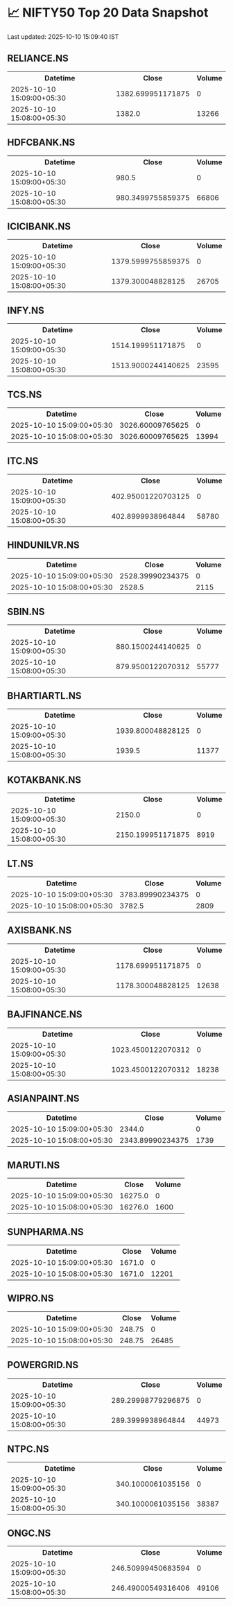 # 📈 NIFTY50 Top 20 Data Snapshot

Last updated: 2025-10-10 15:09:40 IST

## RELIANCE.NS

<table>
  <tr><th>Datetime</th><th>Close</th><th>Volume</th></tr>
  <tr><td>2025-10-10 15:09:00+05:30</td><td>1382.699951171875</td><td>0</td></tr>
  <tr><td>2025-10-10 15:08:00+05:30</td><td>1382.0</td><td>13266</td></tr>
</table>

## HDFCBANK.NS

<table>
  <tr><th>Datetime</th><th>Close</th><th>Volume</th></tr>
  <tr><td>2025-10-10 15:09:00+05:30</td><td>980.5</td><td>0</td></tr>
  <tr><td>2025-10-10 15:08:00+05:30</td><td>980.3499755859375</td><td>66806</td></tr>
</table>

## ICICIBANK.NS

<table>
  <tr><th>Datetime</th><th>Close</th><th>Volume</th></tr>
  <tr><td>2025-10-10 15:09:00+05:30</td><td>1379.5999755859375</td><td>0</td></tr>
  <tr><td>2025-10-10 15:08:00+05:30</td><td>1379.300048828125</td><td>26705</td></tr>
</table>

## INFY.NS

<table>
  <tr><th>Datetime</th><th>Close</th><th>Volume</th></tr>
  <tr><td>2025-10-10 15:09:00+05:30</td><td>1514.199951171875</td><td>0</td></tr>
  <tr><td>2025-10-10 15:08:00+05:30</td><td>1513.9000244140625</td><td>23595</td></tr>
</table>

## TCS.NS

<table>
  <tr><th>Datetime</th><th>Close</th><th>Volume</th></tr>
  <tr><td>2025-10-10 15:09:00+05:30</td><td>3026.60009765625</td><td>0</td></tr>
  <tr><td>2025-10-10 15:08:00+05:30</td><td>3026.60009765625</td><td>13994</td></tr>
</table>

## ITC.NS

<table>
  <tr><th>Datetime</th><th>Close</th><th>Volume</th></tr>
  <tr><td>2025-10-10 15:09:00+05:30</td><td>402.95001220703125</td><td>0</td></tr>
  <tr><td>2025-10-10 15:08:00+05:30</td><td>402.8999938964844</td><td>58780</td></tr>
</table>

## HINDUNILVR.NS

<table>
  <tr><th>Datetime</th><th>Close</th><th>Volume</th></tr>
  <tr><td>2025-10-10 15:09:00+05:30</td><td>2528.39990234375</td><td>0</td></tr>
  <tr><td>2025-10-10 15:08:00+05:30</td><td>2528.5</td><td>2115</td></tr>
</table>

## SBIN.NS

<table>
  <tr><th>Datetime</th><th>Close</th><th>Volume</th></tr>
  <tr><td>2025-10-10 15:09:00+05:30</td><td>880.1500244140625</td><td>0</td></tr>
  <tr><td>2025-10-10 15:08:00+05:30</td><td>879.9500122070312</td><td>55777</td></tr>
</table>

## BHARTIARTL.NS

<table>
  <tr><th>Datetime</th><th>Close</th><th>Volume</th></tr>
  <tr><td>2025-10-10 15:09:00+05:30</td><td>1939.800048828125</td><td>0</td></tr>
  <tr><td>2025-10-10 15:08:00+05:30</td><td>1939.5</td><td>11377</td></tr>
</table>

## KOTAKBANK.NS

<table>
  <tr><th>Datetime</th><th>Close</th><th>Volume</th></tr>
  <tr><td>2025-10-10 15:09:00+05:30</td><td>2150.0</td><td>0</td></tr>
  <tr><td>2025-10-10 15:08:00+05:30</td><td>2150.199951171875</td><td>8919</td></tr>
</table>

## LT.NS

<table>
  <tr><th>Datetime</th><th>Close</th><th>Volume</th></tr>
  <tr><td>2025-10-10 15:09:00+05:30</td><td>3783.89990234375</td><td>0</td></tr>
  <tr><td>2025-10-10 15:08:00+05:30</td><td>3782.5</td><td>2809</td></tr>
</table>

## AXISBANK.NS

<table>
  <tr><th>Datetime</th><th>Close</th><th>Volume</th></tr>
  <tr><td>2025-10-10 15:09:00+05:30</td><td>1178.699951171875</td><td>0</td></tr>
  <tr><td>2025-10-10 15:08:00+05:30</td><td>1178.300048828125</td><td>12638</td></tr>
</table>

## BAJFINANCE.NS

<table>
  <tr><th>Datetime</th><th>Close</th><th>Volume</th></tr>
  <tr><td>2025-10-10 15:09:00+05:30</td><td>1023.4500122070312</td><td>0</td></tr>
  <tr><td>2025-10-10 15:08:00+05:30</td><td>1023.4500122070312</td><td>18238</td></tr>
</table>

## ASIANPAINT.NS

<table>
  <tr><th>Datetime</th><th>Close</th><th>Volume</th></tr>
  <tr><td>2025-10-10 15:09:00+05:30</td><td>2344.0</td><td>0</td></tr>
  <tr><td>2025-10-10 15:08:00+05:30</td><td>2343.89990234375</td><td>1739</td></tr>
</table>

## MARUTI.NS

<table>
  <tr><th>Datetime</th><th>Close</th><th>Volume</th></tr>
  <tr><td>2025-10-10 15:09:00+05:30</td><td>16275.0</td><td>0</td></tr>
  <tr><td>2025-10-10 15:08:00+05:30</td><td>16276.0</td><td>1600</td></tr>
</table>

## SUNPHARMA.NS

<table>
  <tr><th>Datetime</th><th>Close</th><th>Volume</th></tr>
  <tr><td>2025-10-10 15:09:00+05:30</td><td>1671.0</td><td>0</td></tr>
  <tr><td>2025-10-10 15:08:00+05:30</td><td>1671.0</td><td>12201</td></tr>
</table>

## WIPRO.NS

<table>
  <tr><th>Datetime</th><th>Close</th><th>Volume</th></tr>
  <tr><td>2025-10-10 15:09:00+05:30</td><td>248.75</td><td>0</td></tr>
  <tr><td>2025-10-10 15:08:00+05:30</td><td>248.75</td><td>26485</td></tr>
</table>

## POWERGRID.NS

<table>
  <tr><th>Datetime</th><th>Close</th><th>Volume</th></tr>
  <tr><td>2025-10-10 15:09:00+05:30</td><td>289.29998779296875</td><td>0</td></tr>
  <tr><td>2025-10-10 15:08:00+05:30</td><td>289.3999938964844</td><td>44973</td></tr>
</table>

## NTPC.NS

<table>
  <tr><th>Datetime</th><th>Close</th><th>Volume</th></tr>
  <tr><td>2025-10-10 15:09:00+05:30</td><td>340.1000061035156</td><td>0</td></tr>
  <tr><td>2025-10-10 15:08:00+05:30</td><td>340.1000061035156</td><td>38387</td></tr>
</table>

## ONGC.NS

<table>
  <tr><th>Datetime</th><th>Close</th><th>Volume</th></tr>
  <tr><td>2025-10-10 15:09:00+05:30</td><td>246.50999450683594</td><td>0</td></tr>
  <tr><td>2025-10-10 15:08:00+05:30</td><td>246.49000549316406</td><td>49106</td></tr>
</table>

